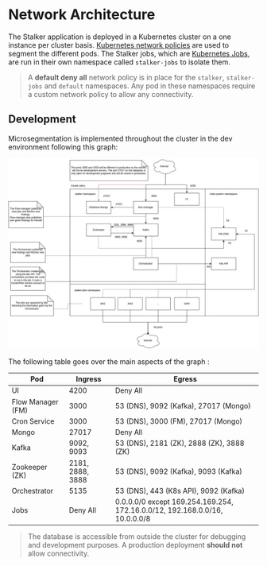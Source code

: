 
# Network Architecture

The Stalker application is deployed in a Kubernetes cluster on a one instance per cluster basis. [Kubernetes network policies](https://kubernetes.io/docs/concepts/services-networking/network-policies/) are used to segment the different pods. The Stalker jobs, which are [Kubernetes Jobs](https://kubernetes.io/docs/concepts/workloads/controllers/job/), are run in their own namespace called `stalker-jobs` to isolate them.

> A **default deny all** network policy is in place for the `stalker`, `stalker-jobs` and `default` namespaces. Any pod in these namespaces require a custom network policy to allow any connectivity.

## Development

Microsegmentation is implemented throughout the cluster in the dev environment following this graph:

![Development Stalker Network Architecture](./ressources/stalker_dev_arch.drawio.png)

The following table goes over the main aspects of the graph :

| Pod               | Ingress          | Egress                                                                      |
| ----------------- | ---------------- | --------------------------------------------------------------------------- |
| UI                | 4200             | Deny All                                                                    |
| Flow Manager (FM) | 3000             | 53 (DNS), 9092 (Kafka), 27017 (Mongo)                                       |
| Cron Service      | 3000             | 53 (DNS), 3000 (FM), 27017 (Mongo)                                          |
| Mongo             | 27017            | Deny All                                                                    |
| Kafka             | 9092, 9093       | 53 (DNS), 2181 (ZK), 2888 (ZK), 3888 (ZK)                                   |
| Zookeeper (ZK)    | 2181, 2888, 3888 | 53 (DNS), 9092 (Kafka), 9093 (Kafka)                                        |
| Orchestrator      | 5135             | 53 (DNS), 443 (K8s API), 9092 (Kafka)                                       |
| Jobs              | Deny All         | 0.0.0.0/0 except 169.254.169.254, 172.16.0.0/12, 192.168.0.0/16, 10.0.0.0/8 |

> The database is accessible from outside the cluster for debugging and development purposes. A production deployment **should not** allow connectivity.
